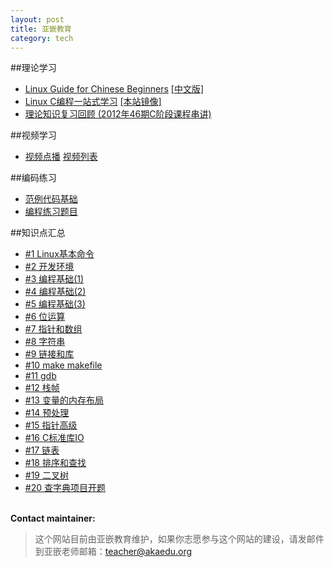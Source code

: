 ```yaml
---
layout: post
title: 亚嵌教育
category: tech 
---
```

##理论学习
<ul>
<li> 
  <a href="http://happypeter.github.com/LGCB/book/index.html" target="_blank">Linux Guide for Chinese Beginners</a> 
  <a href="http://happypeter.github.com/LGCB/book/zh/" target="_blank">[中文版]</a>
</li>
<li> 
  <a href="http://learn.akae.cn/" target="_blank">Linux C编程一站式学习</a> 
  <a href="/book/" target="_blank">[本站镜像]</a>
</li>
<li> 
  <a href="/code/c_notes.html">理论知识复习回顾 (2012年46期C阶段课程串讲)</a> 
</li> 
</ul>

##视频学习
<ul>
<li>
  <a href="http://akaedu.gensee.com/webcast/site/ondemand" target="_blank">视频点播</a> 
  <a href="/video/index.html" target="_blank">视频列表</a> 
</li>
</ul>

##编码练习
<ul>
<li> <a href="/code/primary_coding.html">范例代码基础</a> </li> 
<li> <a href="notice.html">编程练习题目</a> </li> 
</ul>

##知识点汇总
<ul>
<li> <a href="/post/chapter_01.html">#1 Linux基本命令</a> </li>
<li> <a href="/post/chapter_02.html">#2 开发环境</a> </li>
<li> <a href="/post/chapter_03.html">#3 编程基础(1)</a> </li>
<li> <a href="/post/chapter_04.html">#4 编程基础(2)</a> </li>
<li> <a href="/post/chapter_05.html">#5 编程基础(3)</a> </li>
<li> <a href="/post/chapter_06.html">#6 位运算</a> </li>
<li> <a href="/post/chapter_07.html">#7 指针和数组</a> </li>
<li> <a href="/post/chapter_08.html">#8 字符串</a> </li>
<li> <a href="/post/chapter_09.html">#9 链接和库</a> </li>
<li> <a href="/post/chapter_10.html">#10 make makefile</a> </li>
<li> <a href="/post/chapter_11.html">#11 gdb</a> </li>
<li> <a href="/post/chapter_12.html">#12 栈帧</a> </li>
<li> <a href="/post/chapter_13.html">#13 变量的内存布局</a> </li>
<li> <a href="/post/chapter_14.html">#14 预处理</a> </li>
<li> <a href="/post/chapter_15.html">#15 指针高级</a> </li>
<li> <a href="/post/chapter_16.html">#16 C标准库IO</a> </li>
<li> <a href="/post/chapter_17.html">#17 链表</a> </li>
<li> <a href="/post/chapter_18.html">#18 排序和查找</a> </li>
<li> <a href="/post/chapter_19.html">#19 二叉树</a> </li>
<li> <a href="/post/chapter_20.html">#20 查字典项目开题</a> </li>
</ul>

<p><br /><b>Contact maintainer:</b></p>

<blockquote>
<p>
这个网站目前由亚嵌教育维护，如果你志愿参与这个网站的建设，请发邮件到亚嵌老师邮箱：<a
href="mailto:teacher@akaedu.org?subject=feedback">teacher@akaedu.org</a><br>
</p>
</blockquote>
